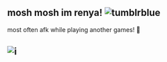 ## mosh mosh im renya! ![tumblrblue](https://github.com/user-attachments/assets/73250707-36ca-4d0e-84aa-12490b4c425a)


most often afk while playing another games! 🌛


## ![i](https://github.com/user-attachments/assets/7602d0f3-daed-4cf2-9834-3a93b3e85d64)
